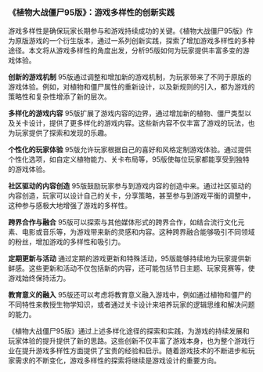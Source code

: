 ### 《植物大战僵尸95版》：游戏多样性的创新实践

游戏多样性是确保玩家长期参与和游戏持续成功的关键。《植物大战僵尸95版》作为原版游戏的一个衍生版本，通过一系列创新实践，探索了增加游戏多样性的多种途径。本文将从游戏多样性的角度出发，分析95版如何为玩家提供丰富多变的游戏体验。

**创新的游戏机制**
95版通过调整和增加新的游戏机制，为玩家带来了不同于原版的游戏体验。例如，对植物和僵尸属性的重新设计，以及新规则的引入，都为游戏的策略性和复杂性增添了新的层次。

**多样化的游戏内容**
95版扩展了游戏内容的边界，通过增加新的植物、僵尸类型以及关卡设计，提供了更多样化的游戏内容。这些新内容不仅丰富了游戏的玩法，也为玩家提供了探索和发现的乐趣。

**个性化的玩家体验**
95版允许玩家根据自己的喜好和风格定制游戏体验。通过提供个性化选项，如自定义植物能力、关卡布局等，95版使每位玩家都能享受到独特的游戏体验。

**社区驱动的内容创造**
95版鼓励玩家参与到游戏内容的创造中来。通过社区驱动的内容创造，玩家可以设计自己的关卡，分享策略，甚至参与到游戏平衡的调整中，这种参与感极大地增强了游戏的多样性。

**跨界合作与融合**
95版可以探索与其他媒体形式的跨界合作，如结合流行文化元素、电影或音乐等，为游戏带来新的灵感和内容。这种跨界融合能够吸引不同领域的粉丝，增加游戏的多样性和吸引力。

**定期更新与活动**
通过定期的游戏更新和特殊活动，95版能够持续地为玩家提供新鲜感。这些更新和活动不仅包括新的内容，还可能包括节日主题、玩家竞赛等，使游戏始终保持活力。

**教育意义的融入**
95版还可以考虑将教育意义融入游戏中，例如通过植物和僵尸的不同特性来教授生物学知识，或者通过关卡设计来培养玩家的逻辑思维和解决问题的能力。

《植物大战僵尸95版》通过上述多样化途径的探索和实践，为游戏的持续发展和玩家体验的提升提供了新的思路。这些创新不仅丰富了游戏本身，也为整个游戏行业在提升游戏多样性方面提供了宝贵的经验和启示。随着游戏技术的不断进步和玩家需求的不断变化，游戏多样性的探索将继续是游戏设计的重要方向。